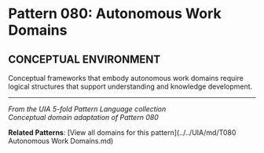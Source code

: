# Pattern 080: Autonomous Work Domains

## CONCEPTUAL ENVIRONMENT

Conceptual frameworks that embody autonomous work domains require logical structures that support understanding and knowledge development.

---

*From the UIA 5-fold Pattern Language collection*  
*Conceptual domain adaptation of Pattern 080*

**Related Patterns**: [View all domains for this pattern](../../UIA/md/T080 Autonomous Work Domains.md)